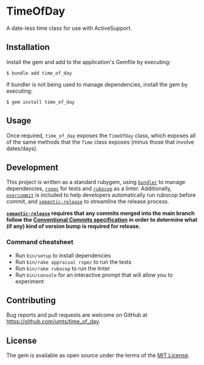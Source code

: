 # TimeOfDay

A date-less time class for use with ActiveSupport.

## Installation

Install the gem and add to the application's Gemfile by executing:

    $ bundle add time_of_day

If bundler is not being used to manage dependencies, install the gem by executing:

    $ gem install time_of_day

## Usage

Once required, `time_of_day` exposes the `TimeOfDay` class, which exposes all of the same methods that
the `Time` class exposes (minus those that involve dates/days).

## Development

This project is written as a standard rubygem, using [`bundler`][bundler] to manage dependencies, [`rspec`][rspec] for
tests and [`rubocop`][rubocop] as a linter. Additionally, [`overcommit`][overcommit] is included to help developers
automatically run rubocop before commit, and [`semantic-release`][semantic-release] to streamline the release process.

**[`semantic-release`][semantic-release] requires that any commits merged into the main branch follow the
[Conventional Commits specification][conventional-commits] in order to determine what (if any) kind of version bump
is required for release.**

### Command cheatsheet

- Run `bin/setup` to install dependencies
- Run `bin/rake appraisal rspec` to run the tests
- Run `bin/rake rubocop` to run the linter
- Run `bin/console` for an interactive prompt that will allow you to experiment

## Contributing

Bug reports and pull requests are welcome on GitHub at https://github.com/umts/time_of_day.

## License

The gem is available as open source under the terms of the [MIT License][license].

[active_support]: https://github.com/rails/rails/tree/main/activesupport
[bundler]: https://github.com/rubygems/rubygems
[conventional-commits]: https://www.conventionalcommits.org/en/v1.0.0/
[license]: https://opensource.org/licenses/MIT
[overcommit]: https://github.com/sds/overcommit
[rspec]: https://github.com/rspec/rspec-core
[rubocop]: https://github.com/rubocop/rubocop
[semantic-release]: https://github.com/semantic-release/semantic-release

